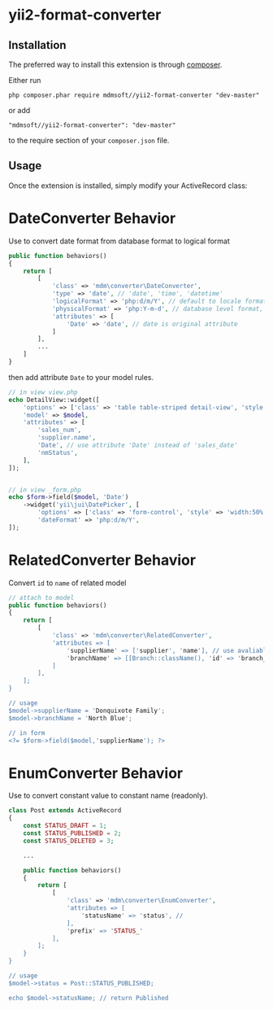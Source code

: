 yii2-format-converter
=====================
Installation
------------

The preferred way to install this extension is through [composer](http://getcomposer.org/download/).

Either run

```
php composer.phar require mdmsoft//yii2-format-converter "dev-master"
```

or add

```
"mdmsoft//yii2-format-converter": "dev-master"
```

to the require section of your `composer.json` file.


Usage
-----

Once the extension is installed, simply modify your ActiveRecord class:

# DateConverter Behavior
Use to convert date format from database format to logical format

```php
public function behaviors()
{
    return [
        [
            'class' => 'mdm\converter\DateConverter',
            'type' => 'date', // 'date', 'time', 'datetime'
            'logicalFormat' => 'php:d/m/Y', // default to locale format
            'physicalFormat' => 'php:Y-m-d', // database level format, default to 'Y-m-d'
            'attributes' => [
                'Date' => 'date', // date is original attribute
            ]
        ],
        ...
    ]
}
```

then add attribute `Date` to your model rules.

```php
// in view view.php
echo DetailView::widget([
	'options' => ['class' => 'table table-striped detail-view', 'style' => 'padding:0px;'],
	'model' => $model,
	'attributes' => [
		'sales_num',
		'supplier.name',
		'Date', // use attribute 'Date' instead of 'sales_date'
		'nmStatus',
	],
]);


// in view _form.php 
echo $form->field($model, 'Date')
	->widget('yii\jui\DatePicker', [
		'options' => ['class' => 'form-control', 'style' => 'width:50%'],
		'dateFormat' => 'php:d/m/Y', 
]);
```

# RelatedConverter Behavior

Convert `id` to `name` of related model

```php
// attach to model
public function behaviors()
{
    return [
        [
            'class' => 'mdm\converter\RelatedConverter',
            'attributes => [
                'supplierName' => ['supplier', 'name'], // use avaliable relation
                'branchName' => [[Branch::className(), 'id' => 'branch_id'], 'name'], // use classname
            ]
        ],
    ];
}

// usage
$model->supplierName = 'Donquixote Family';
$model->branchName = 'North Blue';

// in form
<?= $form->field($model,'supplierName'); ?>

```

# EnumConverter Behavior

Use to convert constant value to constant name (readonly).

```php
class Post extends ActiveRecord
{
    const STATUS_DRAFT = 1;
    const STATUS_PUBLISHED = 2;
    const STATUS_DELETED = 3;

    ...

    public function behaviors()
    {
        return [
            [
                'class' => 'mdm\converter\EnumConverter',
                'attributes => [
                    'statusName' => 'status', // 
                ],
                'prefix' => 'STATUS_'
            ],
        ];
    }
}

// usage
$model->status = Post::STATUS_PUBLISHED;

echo $model->statusName; // return Published
```